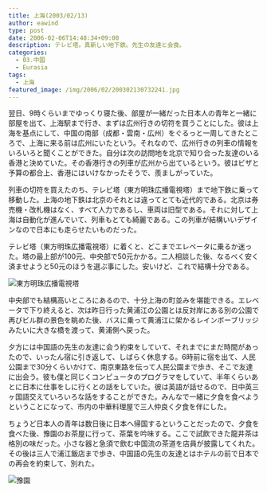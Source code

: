 ```yaml
---
title: 上海(2003/02/13)
author: eawind
type: post
date: 2006-02-06T14:48:34+09:00
description: テレビ塔。真新しい地下鉄。先生の友達と会食。
categories:
  - 03.中国
  - Eurasia
tags:
  - 上海
featured_image: /img/2006/02/200302130732241.jpg
---
```

翌日、9時くらいまでゆっくり寝た後、部屋が一緒だった日本人の青年と一緒に部屋を出て、上海駅まで行き、まずは広州行きの切符を買うことにした。彼は上海を基点にして、中国の南部（成都・雲南・広州）をぐるっと一周してきたところで、上海に来る前は広州にいたという。それなので、広州行きの列車の情報をいろいろと聞くことができた。自分は次の訪問地を北京で知り合った友達のいる香港と決めていた。その香港行きの列車が広州から出ているという。彼はビザと予算の都合上、香港にはいけなかったそうで、羨ましがっていた。

列車の切符を買えたのち、テレビ塔（東方明珠広播電視塔）まで地下鉄に乗って移動した。上海の地下鉄は北京のそれとは違ってとても近代的である。北京は券売機・改札機はなく、すべて人力であるし、車両は旧型である。それに対して上海は自動化が進んでいて、列車もとても綺麗である。この列車が結構いいデザインなので日本にも走らせたいものだった。

テレビ塔（東方明珠広播電視塔）に着くと、どこまでエレベータに乗るか迷った。塔の最上部が100元、中央部で50元かかる。二人相談した後、なるべく安く済ませようと50元のほうを選ぶ事にした。安いけど、これで結構十分である。

![東方明珠広播電視塔](/img/2006/02/200302130732241.jpg)

中央部でも結構高いところにあるので、十分上海の町並みを堪能できる。エレベータで下り終えると、次は昨日行った黄浦江の公園とは反対岸にある別の公園で再びビル群の景色を眺めた後、バスに乗って黄浦江に架かるレインボーブリッジみたいに大きな橋を渡って、黄浦側へ戻った。

夕方には中国語の先生の友達に会う約束をしていて、それまでにまだ時間があったので、いったん宿に引き返して、しばらく休息する。6時前に宿を出て、人民公園まで30分くらいかけて、南京東路を伝って人民公園まで歩き、そこで友達に出会う。彼も僕と同じくコンピュータのプログラマをしていて、半年くらいあとに日本に仕事をしに行くとの話をしていた。彼は英語が話せるので、日中英三ヶ国語交えていろいろな話をすることができた。みんなで一緒に夕食を食べようということになって、市内の中華料理屋で三人仲良く夕食を伴にした。

ちょうど日本人の青年は数日後に日本へ帰国するということだったので、夕食を食べた後、豫園のお茶屋に行って、茶葉を吟味する。ここで試飲できた龍井茶は格別の味だった。小さな器と急須で飲む中国流の茶道を店員が披露してくれた。その後は三人で浦江飯店まで歩き、中国語の先生の友達とはホテルの前で日本での再会を約束して、別れた。

![豫園](/img/2006/02/200302131311201.jpg)

